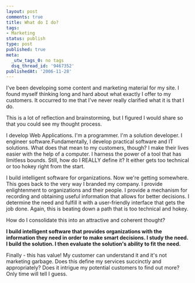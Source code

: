 ```yaml
---
layout: post
comments: true
title: What do I do?
tags:
- Marketing
status: publish
type: post
published: true
meta:
  _utw_tags_0: no tags
  dsq_thread_id: '9467352'
publishedAt: '2006-11-28'
---
```


I've been developing some content and marketing material for my site. I found myself thinking long and hard about what exactly I offer to my customers. It occurred to me that I've never really clarified what it is that I do.

This is a lot of reflection and brainstorming, but I figured I would share so that you could see my thought process.

I develop Web Applications. I'm a programmer. I'm a solution developer. I engineer software.Fundamentally, I develop practical software and IT solutions. What does that mean to my customers, though? I make their lives easier with the help of a computer. I harness the power of a tool that has limitless bounds. Still, how do I REALLY define it? It either gets too technical or too hokey right from the start.

I build intelligent software for organizations. Now we're getting somewhere. This goes back to the very way I branded my company. I provide enlightenment to organizations and their people. I provide a mechanism for recording and obtaining useful information that allows for better decisions. I determine the need and fulfill it with a user-friendly interface that gets the job done. Again, this is beating down a path that is too technical and hokey.

How do I consolidate this into an attractive and coherent thought?

<strong>I build intelligent software that provides organizations with the information they need in order to make smart decisions. I study the need. I build the solution. I then evaluate the solution's ability to fit the need.</strong>

Finally - this has value! My customer can understand it and it's not marketing garbage. Does this define my services succinctly and appropriately? Does it intrigue my potential customers to find out more? Only time will tell I guess.
